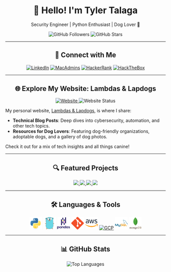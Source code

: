 <h1 align="center">👋 Hello! I'm Tyler Talaga</h1>
<p align="center">Security Engineer | Python Enthusiast | Dog Lover 🐾</p>

<p align="center">
  <img src="https://img.shields.io/github/followers/tyler-tee?style=social" alt="GitHub Followers">
  <img src="https://img.shields.io/github/stars/tyler-tee?style=social" alt="GitHub Stars">
</p>


---

<h2 align="center">💼 Connect with Me</h2>
<p align="center">
  <a href="https://linkedin.com/in/tyler-j-talaga" target="blank"><img align="center" src="https://raw.githubusercontent.com/rahuldkjain/github-profile-readme-generator/master/src/images/icons/Social/linked-in-alt.svg" alt="LinkedIn" height="30" width="40" /></a>
  <a href="https://macadmins.slack.com/team/U03PRH8GZAM" target="blank"><img align="center" src="https://github.com/tyler-tee/tyler-tee/assets/64701075/47e9674e-28fa-4b22-b8b2-8495d46fc0d9" alt="MacAdmins" height="30" width="30" /></a>
  <a href="https://www.hackerrank.com/ttalaga" target="blank"><img align="center" src="https://raw.githubusercontent.com/rahuldkjain/github-profile-readme-generator/master/src/images/icons/Social/hackerrank.svg" alt="HackerRank" height="30" width="30" /></a>
  <a href="https://app.hackthebox.com/profile/107040" target="blank"><img align="center" src="https://user-images.githubusercontent.com/64701075/159261293-b0605f51-f286-485d-801c-f49800566230.png" alt="HackTheBox" height="30" width="30" /></a>
</p>

---

<h2 align="center">🌐 Explore My Website: Lambdas & Lapdogs</h2>
<p align="center">
  <a href="https://www.lambdasandlapdogs.com">
    <img src="https://img.shields.io/badge/Lambdas%20%26%20Lapdogs-Explore%20Now-1E90FF" alt="Website">
  </a>
  <img src="https://img.shields.io/website?url=https%3A%2F%2Flambdasandlapdogs.com" alt="Website Status">
</p>

My personal website, [Lambdas & Lapdogs](https://www.lambdasandlapdogs.com), is where I share:
- **Technical Blog Posts**: Deep dives into cybersecurity, automation, and other tech topics.
- **Resources for Dog Lovers**: Featuring dog-friendly organizations, adoptable dogs, and a gallery of dog photos.

Check it out for a mix of tech insights and all things canine!

---

<h2 align="center">🔍 Featured Projects</h2>
<p align="center">
  <a href="https://github.com/tyler-tee/JNUC-2024">
    <img src="https://github-readme-stats.vercel.app/api/pin/?username=tyler-tee&repo=JNUC-2024&theme=react" />
  </a>
  <a href="https://github.com/tyler-tee/JNUC-2023">
    <img src="https://github-readme-stats.vercel.app/api/pin/?username=tyler-tee&repo=JNUC-2023&theme=react" />
  </a>
  <a href="https://github.com/tyler-tee/Phintel">
    <img src="https://github-readme-stats.vercel.app/api/pin/?username=tyler-tee&repo=Phintel&theme=react" />
  </a>
  <a href="https://github.com/tyler-tee/Puploader">
    <img src="https://github-readme-stats.vercel.app/api/pin/?username=tyler-tee&repo=Puploader&theme=react" />
  </a>
</p>

---

<h2 align="center">🛠️ Languages & Tools</h2>
<p align="center">
  <a href="https://www.python.org" target="_blank"><img src="https://raw.githubusercontent.com/devicons/devicon/master/icons/python/python-original.svg" alt="Python" width="40" height="40"/></a>
  <a href="https://golang.org" target="_blank"><img src="https://raw.githubusercontent.com/devicons/devicon/master/icons/go/go-original.svg" alt="Go" width="40" height="40"/></a>
  <a href="https://pandas.pydata.org" target="_blank"><img src="https://raw.githubusercontent.com/devicons/devicon/master/icons/pandas/pandas-original-wordmark.svg" alt="Pandas" width="40" height="40"/></a>
  <a href="https://git-scm.com" target="_blank"><img src="https://raw.githubusercontent.com/devicons/devicon/master/icons/git/git-original.svg" alt="Git" width="40" height="40"/></a>
  <a href="https://aws.amazon.com" target="_blank"><img src="https://raw.githubusercontent.com/devicons/devicon/master/icons/amazonwebservices/amazonwebservices-original-wordmark.svg" alt="AWS" width="40" height="40"/></a>
  <a href="https://cloud.google.com" target="_blank"><img src="https://www.vectorlogo.zone/logos/google_cloud/google_cloud-icon.svg" alt="GCP" width="40" height="40"/></a>
  <a href="https://www.mysql.com" target="_blank"><img src="https://raw.githubusercontent.com/devicons/devicon/master/icons/mysql/mysql-original-wordmark.svg" alt="MySQL" width="40" height="40"/></a>
  <a href="https://www.mongodb.com" target="_blank"><img src="https://raw.githubusercontent.com/devicons/devicon/master/icons/mongodb/mongodb-original-wordmark.svg" alt="MongoDB" width="40" height="40"/></a>
</p>

---

<h2 align="center">📊 GitHub Stats</h2>
<p align="center">
  <img src="https://github-readme-stats.vercel.app/api/top-langs?username=tyler-tee&show_icons=true&locale=en&layout=compact&theme=react" alt="Top Languages" />
</p>
